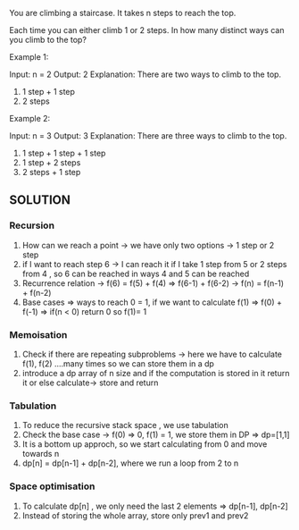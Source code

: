 You are climbing a staircase. It takes n steps to reach the top.

Each time you can either climb 1 or 2 steps. In how many distinct ways can you climb to the top?

Example 1:

Input: n = 2
Output: 2
Explanation: There are two ways to climb to the top.
1. 1 step + 1 step
2. 2 steps



Example 2:

Input: n = 3
Output: 3
Explanation: There are three ways to climb to the top.
1. 1 step + 1 step + 1 step
2. 1 step + 2 steps
3. 2 steps + 1 step


## SOLUTION

### Recursion 
1. How can we reach a point -> we have only two options -> 1 step or 2 step 
2. if I want to reach step 6 -> I can reach it if I take 1 step from 5 or 2 steps from 4 , so 6 can be reached in ways 4 and 5 can be reached
3. Recurrence relation -> f(6) = f(5) + f(4) => f(6-1) + f(6-2)
                       -> f(n) = f(n-1) + f(n-2)
4. Base cases => ways to reach 0 = 1, if we want to calculate f(1) => f(0) + f(-1) => if(n < 0) return 0 so f(1)= 1

### Memoisation 
1. Check if there are  repeating subproblems -> here we have to calculate f(1), f(2) ....many times so we can store them in a dp
2. introduce a dp array of n size and if the computation is stored in it return it or else calculate-> store and return

### Tabulation
1. To reduce the recursive stack space , we use tabulation
2. Check the base case -> f(0) => 0, f(1) = 1, we store them in DP => dp=[1,1]
3. It is a bottom up approch, so we start calculating from 0 and move towards n
4. dp[n] = dp[n-1] + dp[n-2], where we run a loop from 2 to n

### Space optimisation
1. To calculate dp[n] , we only need the last 2 elements => dp[n-1], dp[n-2]
2. Instead of storing the whole array, store only prev1 and prev2